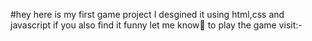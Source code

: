 #hey here is my first game project
I desgined it using html,css and javascript
if you also find it funny let me know🙂
to play the game visit:-
